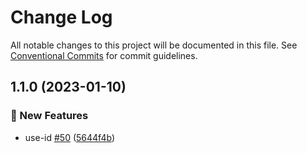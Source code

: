 # Change Log

All notable changes to this project will be documented in this file.
See [Conventional Commits](https://conventionalcommits.org) for commit guidelines.

## 1.1.0 (2023-01-10)

### :rocket: New Features

- use-id [#50](https://github.com/over-ui/unstyled/issues/50) ([5644f4b](https://github.com/over-ui/unstyled/commit/5644f4bf04c25d65a301c2393d32e7a423baa776))
